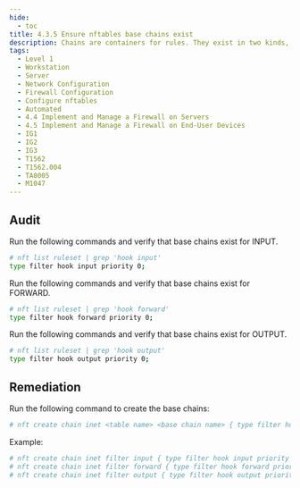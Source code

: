```yaml
---
hide:
  - toc
title: 4.3.5 Ensure nftables base chains exist
description: Chains are containers for rules. They exist in two kinds, base chains and regular chains. A base chain is an entry point for packets from the networking stack, a regular chain may be used as jump target and is used for better rule organization.
tags:
  - Level 1
  - Workstation
  - Server
  - Network Configuration
  - Firewall Configuration
  - Configure nftables
  - Automated
  - 4.4 Implement and Manage a Firewall on Servers
  - 4.5 Implement and Manage a Firewall on End-User Devices
  - IG1
  - IG2
  - IG3
  - T1562
  - T1562.004
  - TA0005
  - M1047
---
```


## Audit
Run the following commands and verify that base chains exist for INPUT.
```bash
# nft list ruleset | grep 'hook input'
type filter hook input priority 0;
```

Run the following commands and verify that base chains exist for FORWARD.
```bash
# nft list ruleset | grep 'hook forward'
type filter hook forward priority 0;
```

Run the following commands and verify that base chains exist for OUTPUT.
```bash
# nft list ruleset | grep 'hook output'
type filter hook output priority 0;
```

## Remediation
Run the following command to create the base chains:
```bash
# nft create chain inet <table name> <base chain name> { type filter hook <(input|forward|output)> priority 0 \; }
```

Example:
```bash
# nft create chain inet filter input { type filter hook input priority 0 \; }
# nft create chain inet filter forward { type filter hook forward priority 0 \; }
# nft create chain inet filter output { type filter hook output priority 0 \; }
```
